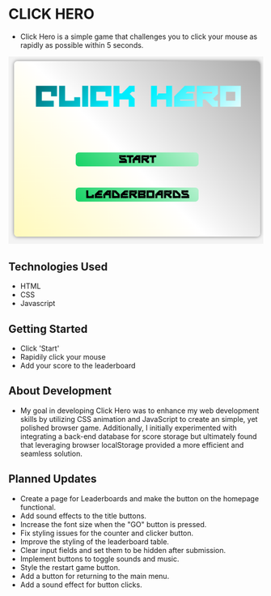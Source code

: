 # CLICK HERO

- Click Hero is a simple game that challenges you to click your mouse as rapidly as possible within 5 seconds.

![Start Screen](/images/click.png)

## Technologies Used

- HTML
- CSS
- Javascript

## Getting Started

- Click 'Start'
- Rapidily click your mouse
- Add your score to the leaderboard

## About Development

- My goal in developing Click Hero was to enhance my web development skills by utilizing CSS animation and JavaScript to create an simple, yet polished browser game. Additionally, I initially experimented with integrating a back-end database for score storage but ultimately found that leveraging browser localStorage provided a more efficient and seamless solution. 


## Planned Updates

- Create a page for Leaderboards and make the button on the homepage functional.
- Add sound effects to the title buttons.
- Increase the font size when the "GO" button is pressed.
- Fix styling issues for the counter and clicker button.
- Improve the styling of the leaderboard table.
- Clear input fields and set them to be hidden after submission.
- Implement buttons to toggle sounds and music.
- Style the restart game button.
- Add a button for returning to the main menu.
- Add a sound effect for button clicks.